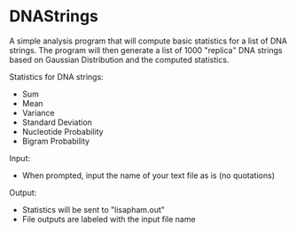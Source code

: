 # DNAStrings
A simple analysis program that will compute basic statistics for a list of DNA strings. The program will then generate a list of 1000 "replica" DNA strings based on Gaussian Distribution and the computed statistics. 

Statistics for DNA strings:
- Sum
- Mean
- Variance
- Standard Deviation
- Nucleotide Probability
- Bigram Probability

Input: 
- When prompted, input the name of your text file as is (no quotations)

Output: 
- Statistics will be sent to "lisapham.out"
- File outputs are labeled with the input file name 

